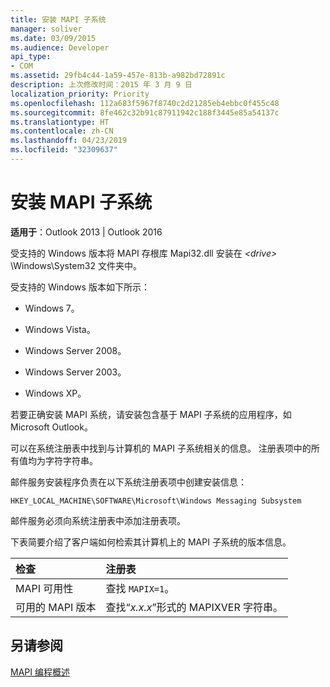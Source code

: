 ```yaml
---
title: 安装 MAPI 子系统
manager: soliver
ms.date: 03/09/2015
ms.audience: Developer
api_type:
- COM
ms.assetid: 29fb4c44-1a59-457e-813b-a982bd72891c
description: 上次修改时间：2015 年 3 月 9 日
localization_priority: Priority
ms.openlocfilehash: 112a683f5967f8740c2d21285eb4ebbc0f455c48
ms.sourcegitcommit: 8fe462c32b91c87911942c188f3445e85a54137c
ms.translationtype: HT
ms.contentlocale: zh-CN
ms.lasthandoff: 04/23/2019
ms.locfileid: "32309637"
---
```

# <a name="installing-the-mapi-subsystem"></a>安装 MAPI 子系统

  
  
**适用于**：Outlook 2013 | Outlook 2016 
  
受支持的 Windows 版本将 MAPI 存根库 Mapi32.dll 安装在 _\<drive\>_ \Windows\System32 文件夹中。 
  
受支持的 Windows 版本如下所示：
  
- Windows 7。
    
- Windows Vista。
    
- Windows Server 2008。
    
- Windows Server 2003。
    
- Windows XP。
    
若要正确安装 MAPI 系统，请安装包含基于 MAPI 子系统的应用程序，如 Microsoft Outlook。
  
可以在系统注册表中找到与计算机的 MAPI 子系统相关的信息。 注册表项中的所有值均为字符字符串。 
  
邮件服务安装程序负责在以下系统注册表项中创建安装信息： 
  
 `HKEY_LOCAL_MACHINE\SOFTWARE\Microsoft\Windows Messaging Subsystem`
  
邮件服务必须向系统注册表中添加注册表项。 
  
下表简要介绍了客户端如何检索其计算机上的 MAPI 子系统的版本信息。
  
|**检查**|**注册表**|
|:-----|:-----|
|MAPI 可用性  <br/> |查找 `MAPIX=1`。  <br/> |
|可用的 MAPI 版本  <br/> |查找“_x.x.x_”形式的 MAPIXVER 字符串。  <br/> |
   
## <a name="see-also"></a>另请参阅



[MAPI 编程概述](mapi-programming-overview.md)

